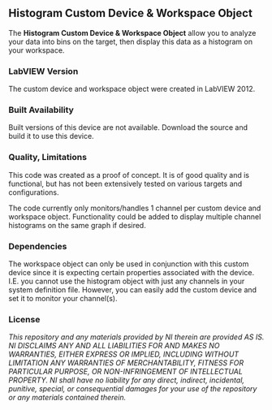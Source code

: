 ## Histogram Custom Device & Workspace Object ##

The **Histogram Custom Device & Workspace Object** allow you to analyze your data into bins on the target, then display this data as a histogram on your workspace.

### LabVIEW Version ###

The custom device and workspace object were created in LabVIEW 2012.

### Built Availability ###

Built versions of this device are not available. Download the source and build it to use this device.

### Quality, Limitations ###

This code was created as a proof of concept. It is of good quality and is functional, but has not been extensively tested on various targets and configurations.

The code currently only monitors/handles 1 channel per custom device and workspace object. Functionality could be added to display multiple channel histograms on the same graph if desired.

### Dependencies ###

The workspace object can only be used in conjunction with this custom device since it is expecting certain properties associated with the device. I.E. you cannot use the histogram object with just any channels in your system definition file. However, you can easily add the custom device and set it to monitor your channel(s).

### License ###

*This repository and any materials provided by NI therein are provided AS IS. NI DISCLAIMS ANY AND ALL LIABILITIES FOR AND MAKES NO WARRANTIES, EITHER EXPRESS OR IMPLIED, INCLUDING WITHOUT LIMITATION ANY WARRANTIES OF MERCHANTABILITY, FITNESS FOR  PARTICULAR PURPOSE, OR NON-INFRINGEMENT OF INTELLECTUAL PROPERTY. NI shall have no liability for any direct, indirect, incidental, punitive, special, or consequential damages for your use of the repository or any materials contained therein.*